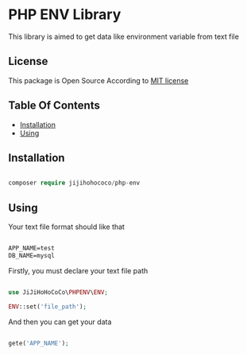 # PHP ENV Library

This library is aimed to get data like environment variable from text file

## License

This package is Open Source According to [MIT license](LICENSE.md)

## Table Of Contents

* [Installation](#installation)
* [Using](#using)

## Installation

```php

composer require jijihohococo/php-env

```

## Using

Your text file format should like that

```txt

APP_NAME=test
DB_NAME=mysql

```

Firstly, you must declare your text file path

```php

use JiJiHoHoCoCo\PHPENV\ENV;

ENV::set('file_path');

```

And then you can get your data

```php

gete('APP_NAME');

```